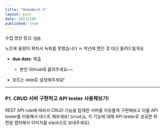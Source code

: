 ```yaml
---
title: "HomeWork 4"
layout: post
date: 20211108
published: true
---
```


수업 영상 링크: [link](https://drive.google.com/file/d/1SXsH816kSOnrMatzOInd7pMCZSZoHRUe/view?usp=sharing)

노트북 용량이 꽉차서 녹화를 못했습니다 ㅠ 작년에 했던 것 대신 올려드릴게요

- **due date**: 
 제출
  - 본인 Github에 올려주세요~~


- 포트는 `8080`로 설정해주세요!

<hr>

### P1. CRUD 서버 구현하고 API tester 사용해보기!

REST API rule에 따라서 CRUD 기능을 탑재한 서버를 자유롭게 구현해보고 이를 API tester를 이용해서 테스트 해보세요!
(crud.js, 각 기능에 대해 API tester로 성공한 화면을 캡처해서 이미지를 slack으로 보내주세요)




